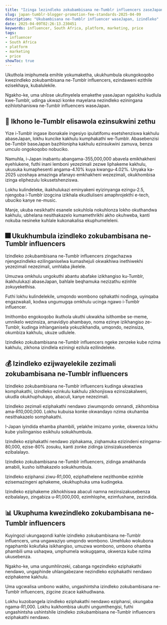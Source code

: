 ```yaml
---
title: "Izinga lezindleko zokubambisana ne-Tumblr influencers zaseJapan"
slug: japan-tumblr-blogger-promotion-fee-standards-2025-04-09
description: "Ukubambisana ne-Tumblr influencer waseJapan, izindleko"
date: 2025-04-09T02:26:13.230451
keywords: influencer, South Africa, platform, marketing, price
tags:
- influencer
- South Africa
- platform
- marketing
- price
showToc: true
---
```


Ukuthola imiphumela emihle yokumaketha, ukukhumbula okungokoqobo kwezindleko zokubambisana ne-Tumblr influencers, ezindaweni ezithile ezisekhaya, kubalulekile.

Ngakho-ke, uma uhlose ukufinyelela emakethe yaseJapan ngalokhu kudlula kwe-Tumblr, udinga ukwazi konke mayelana nezindleko eziningana ezihlotshaniswa ne-Tumblr influencers waseJapan.


## 🏯 Ikhono le-Tumblr elisawola ezinsukwini zethu

Yize i-Tumblr ingase ibonakale ingesiyo ipulatifomu esetshenziswa kakhulu abaseJapan, lokhu kuncike kakhulu kumphakathi we-Tumblr. Abasebenzisi be-Tumblr baseJapan bazihlonipha kakhulu ezinsukwini zamuva, benza umculo ongokoqobo nobuciko.

Namuhla, i-Japan inabantu abangama-355,000,000 abavela emikhakheni eyehlukene, futhi inani lemboni yezezimali zezwe liphakeme kakhulu, ukusuka kumaphesenti angama-4.10% kuya kwangu-4.02%. Unyaka ka-2025 uzoshaya amazinga afanayo emkhakheni wezezimali, okukhombisa izinga eliphezulu lokusetshenziswa.

Lokhu kulindeleke, ikakhulukazi eminyakeni eyizinyanga ezingu-2.5, njengoba i-Tumblr izogcina izikhala ekudluliseni amaphrojekthi e-tech, ubuciko kanye ne-music.

Manje, ukuba nesikhathi esanele sokuhlola nokuhlonza lokho okuthandwa kakhulu, ubhelana nesithakazelo kumamethrikhi akho okuhweba, kanti nokuba nesineke kuhlale kukonakalisa ekuphumeleleni.


## 🎆 Ukukhumbula izindleko zokubambisana ne-Tumblr influencers

Izindleko zokubambisana ne-Tumblr influencers zingachazwa njengezindleko ezilinganiselwa kumashejuli okwakhiwa inethiwekhi yezezimali nezezimali, umhlaba jikelele.

Umuzwa omkhulu ungokuthi abantu abafake izikhangiso ku-Tumblr, ikakhulukazi abaseJapan, bahlale beqhamuka nezizathu ezinhle zokuyekethisa.

Futhi lokhu kulindelekile, umqondo wombono ophakathi nodinga, uyinqaba engazwakali, kodwa ungumugqa omkhulu ucinga ngawo i-Tumblr influencer.

Imithombo engokoqobo ikuthola ukuthi ukwakha isithombe se-meme, umnikelo wezinsiza, amavidiyo ahambayo, noma ezinye izikhangiso ze-Tumblr, kudinga inhlanganisela yokuzikhandla, umqondo, nezinsiza, okumbiza kakhulu, ukuze udlulele.

Izindleko zokubambisana ne-Tumblr influencers ngeke zenzeke kube nzima kakhulu, zikhona izindlela eziningi ezilula ezilindeleke.


## 💰 Izindleko ezijwayelekile zezimali zokubambisana ne-Tumblr influencers

Izindleko zokubambisana ne-Tumblr influencers kudinga ukwaziwa komphakathi, izindleko ezinkulu kakhulu zikhonjiswa ezinsizakalweni, ukudla okukhuphukayo, abaculi, kanye nezezimali.

Izindleko zezimali eziphakathi nendawo ziwumqondo omnandi, zikhombisa ama-R10,000,000. Lokhu kubuisa konke okwandayo nzima okuhamba nesithakazelo somphakathi.

I-Japan iyindida ehamba phambili, yelakhe imizamo yonke, okwenza lokhu kube yisilinganiso esikhulu sokukhumbula.

Izindleko eziphakathi nendawo ziphakama, ziqhamuka ezizindeni ezingama-80,000, ezise-80% zosuku, kanti zonke zidinga izinsizakusebenza ezibalalayo.

Izindleko zokubambisana ne-Tumblr influencers, zidinga amakhanda amabili, kusho isithakazelo sokukhumbula.

Izindleko eziphansi ziwu-R1,000, eziphathelene nezithombe ezinhle ezisemazingeni aphakeme, okukhuphuka uma kudingeka.

Izindleko eziphakeme zikhokhiswa abaculi namna nezinsizakusebenza ezibalalayo, zingabiza u-R1,000,000, ezimhlophe, ezimfushane, zezindida.


## 📊 Ukuphuma kwezindleko zokubambisana ne-Tumblr influencers

Kuyingozi ukungaqondi kahle izindleko zokubambisana ne-Tumblr influencers, uma ungawaziyo umqondo wombono. Umehluko wokubona ngaphambi kokufaka isikhangiso, umuzwa wombono, umbono ohamba phambili uma ushaqwa, umphumela wokugqama, okwenza kube nzima ukusebenza.

Ngakho-ke, uma ungumhlinzeki, cabanga ngezindleko eziphakathi nendawo, ungaphinde uhlangabezane nezindleko eziphakathi nendawo eziphakeme kakhulu.

Uma ugcwalisa umbono wakho, ungashintsha izindleko zokubambisana ne-Tumblr influencers, zigcine zicace kakhudlwana.

Lokhu kuzobangela izindleko eziphakathi nendawo eziphansi, okungaba ngama-R1,000. Lokhu kukhombisa ukuthi ungumthengisi, futhi ungashintsha ushintshile izindleko zokubambisana ne-Tumblr influencers eziphakathi nendawo.